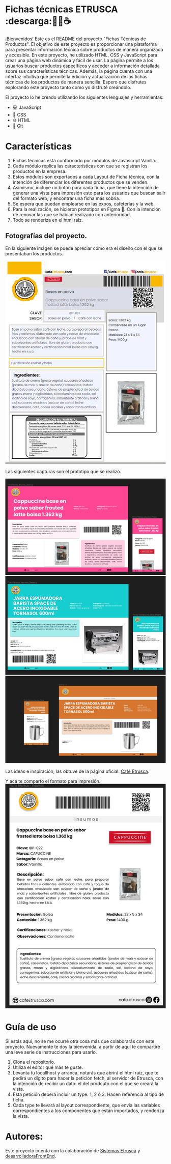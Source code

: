 # Fichas técnicas ETRUSCA :descarga:💫🌐☕

¡Bienvenidos! Este es el README del proyecto "Fichas Técnicas de Productos". El objetivo de este proyecto es proporcionar una plataforma para presentar información técnica sobre productos de manera organizada y accesible. En este proyecto, he utilizado HTML, CSS y JavaScript para crear una página web dinámica y fácil de usar. La página permite a los usuarios buscar productos específicos y acceder a información detallada sobre sus características técnicas. Además, la página cuenta con una interfaz intuitiva que permite la edición y actualización de las fichas técnicas de los productos de manera sencilla. Espero que disfrutes explorando este proyecto tanto como yo disfruté creándolo.

El proyecto lo he creado utilizando los siguientes lenguajes y herramientas:

- 💻 JavaScript
- 🎨 CSS
- 🌐 HTML
- 🐙 Git

# Características
1. Fichas técnicas está conformado por módulos de Javascript Vanilla. 
2. Cada módulo replica las características con que se registran los productos en la empresa.
3. Estos módulos son exportados a cada Layout de Ficha técnica, con la intención de diferenciar los
diferentes productos que se venden.
4. Asimismo, incluye un botón para cada ficha, que tiene la intención de generar una vista para impresión
esto para los usuarios que buscan salir del formato web, y encontrar una ficha más sobria.
5. Se espera que puedan emplearse en las expos, cafeterías y la web. 
6. Para la realización, se hicieron prototipos en Figma 🎨. Con la intención de renovar las que se habían realizado con anterioridad. 
7. Todo se renderiza en el html raíz.
## Fotografías del proyecto.

En la siguiente imágen se puede apreciar cómo era el diseño con el que se presentaban los productos.

![Imágen de la ficha anterior](./Assets/Fichasbefore2023.jpg)

Las siguientes capturas son el prototipo que se realizó.
 
 ![Imágen con el prototipo de Insumos](./Assets/Prototipo-Insumos.jpg)
 ![Imágen con el prototipo de Maquinaria](./Assets/Prototipo-Maquinaria.jpg)
 ![Imágen con el prototipo de Accesorios](./Assets/PrototipoAccesorios.jpg)

 Las ideas e inspiración, las obtuve de la página oficial: [Café Etrusca](https://cafeetrusca.com/).

Y acá te comparto el formato para impresión.
![Imágen del prototipo de impresión](./Assets/Prototipo-Impresion.jpg)

# Guía de uso
Sí estás aquí, no se me ocurré otra cosa más que colaborarás con este proyecto. 
Nuevamente te doy la bienvenida, a partir de aquí te compartiré una leve serie de instrucciones para usarlo.

1. Clona el repositorio.
2. Utiliza el editor qué más te guste.
3. Levanta tu locallhost y arranca, notarás que abrirá el html raíz, que te pedirá un dígito para hacer la petición fetch, al servidor de Etrusca, con la intención de recibir un dato: el del prodcuto con el que se creará la vista.
4. Esta petición deberá incluir un type: 1, 2 ó 3. Hacen referencia al tipo de ficha.
5. Cada type te llevará al layout correspondiente, que envía las variables correspondientes a los componentes que están importados, y renderiza la vista.

# Autores:
Este proyecto cuenta con la colaboración de [Sistemas Etrusca](https://github.com/SistemasEtrusca) y [desarrolladoraFrontEnd](https://github.com/AnaDaniela96).

